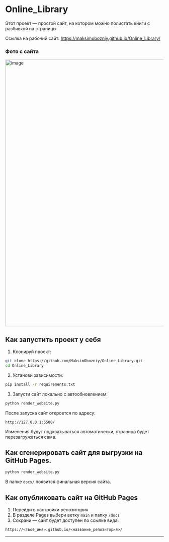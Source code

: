 # Online_Library

Этот проект — простой сайт, на котором можно полистать книги с разбивкой на страницы. 

Ссылка на рабочий сайт: https://maksimobozniy.github.io/Online_Library/

### Фото с сайта
<img width="847" alt="image" src="https://github.com/user-attachments/assets/78e961ed-28c3-4ab3-a870-371544c80a4a" />

## Как запустить проект у себя

1. Клонируй проект:

```bash
git clone https://github.com/MaksimObozniy/Online_Library.git
cd Online_Library
```

2. Установи зависимости:

```bash
pip install -r requirements.txt
```

3. Запусти сайт локально с автообновлением:

```bash
python render_website.py
```

После запуска сайт откроется по адресу:
```
http://127.0.0.1:5500/
```

Изменения будут подхватываться автоматически, страница будет перезагружаться сама.

## Как сгенерировать сайт для выгрузки на GitHub Pages.

```bash
python render_website.py 
```

В папке `docs/` появится финальная версия сайта.

## Как опубликовать сайт на GitHub Pages

1. Перейди в настройки репозитория
2. В разделе Pages выбери ветку `main` и папку `/docs`
3. Сохрани — сайт будет доступен по ссылке вида:

```
https://<твоё_имя>.github.io/<название_репозитория>/

```

---
